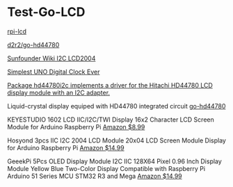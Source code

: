 # Test-Go-LCD

[rpi-lcd](https://pkg.go.dev/github.com/mskrha/rpi-lcd)

[d2r2/go-hd44780](https://github.com/d2r2/go-hd44780)

[Sunfounder Wiki I2C LCD2004](http://wiki.sunfounder.cc/index.php?title=I2C_LCD2004)

[Simplest UNO Digital Clock Ever](https://projecthub.arduino.cc/plouc68000/simplest-uno-digital-clock-ever-03c185)

[Package hd44780i2c implements a driver for the Hitachi HD44780 LCD display module with an I2C adapter.](https://pkg.go.dev/tinygo.org/x/drivers/hd44780i2c)

Liquid-crystal display equiped with HD44780 integrated circuit
[go-hd44780](https://github.com/d2r2/go-hd44780)

KEYESTUDIO 1602 LCD IIC/I2C/TWI Display 16x2 Character LCD Screen Module for Arduino Raspberry Pi
[Amazon $8.99 ](https://www.amazon.com/dp/B0177XQE7K?psc=1&ref=ppx_yo2ov_dt_b_product_details)

Hosyond 3pcs IIC I2C 2004 LCD Module 20x04 LCD Screen Module Display for Arduino Raspberry Pi
[Amazon $14.99](https://www.amazon.com/dp/B0C1G9GBRZ?psc=1&ref=ppx_yo2ov_dt_b_product_details)

GeeekPi 5Pcs OLED Display Module I2C IIC 128X64 Pixel 0.96 Inch Display Module Yellow Blue Two-Color Display Compatible with Raspberry Pi Arduino 51 Series MCU STM32 R3 and Mega
[Amazon $14.99](https://www.amazon.com/dp/B0B7RN8RK8?psc=1&ref=ppx_yo2ov_dt_b_product_details)
